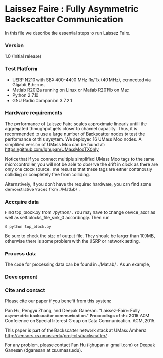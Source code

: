 # Laissez Faire : Fully Asymmetric Backscatter Communication

In this file we describe the essential steps to run Laissez Faire.

### Version
1.0 (Initial release)

### Test Platform
*  USRP N210 with SBX 400-4400 MHz Rx/Tx (40 MHz), connected via Gigabit Ethernet
*  Matlab R2012a running on Linux or Matlab R2015b on Mac
*  Python 2.7.10
*  GNU Radio Companion 3.7.2.1

### Hardware requirements
The performance of Laissze Faire scales approximate linearly untill the aggregated throughput gets closer to channel capacity. Thus, it is recommended to use a large number of Backscatter nodes to test the performance of this sysytem. We deployed 16 UMass Moo nodes. A simplified version of UMass Moo can be found at: 
https://github.com/lghupan/UMassMooTXOnly

Notice that if you connect multiple simplified UMass Moo tags to the same microcontroller, you will not be able to observe the drift in clock as there are only one clock source. The result is that these tags are either continously colliding or completely free from colliding.

Alternatively, if you don't have the required hardware, you can find some demonstrative traces from ./Matlab/  .

### Accquire data
Find top_block.py from ./python/ . You may have to change device_addr as well as   self.blocks_file_sink_0 accordingly. Then run

```sh
$ python top_block.py
```
Be sure to check the size of output file. They should be larger than 100MB, otherwise there is some problem with the USRP or network setting.

### Process data
The code for processing data can be found in ./Matlab/ .
As an example,

### Development

### Cite and contact
Please cite our paper if you benefit from this system:

Pan Hu, Pengyu Zhang, and Deepak Ganesan. "Laissez-Faire: Fully asymmetric backscatter communication." Proceedings of the 2015 ACM Conference on Special Interest Group on Data Communication. ACM, 2015.

This paper is part of the Backscatter network stack at UMass Amherst http://sensors.cs.umass.edu/projects/backscatter/ .

For any problem, please contact Pan Hu (lghupan at gmail.com) or Deepak Ganesan (dganesan at cs.umass.edu).
